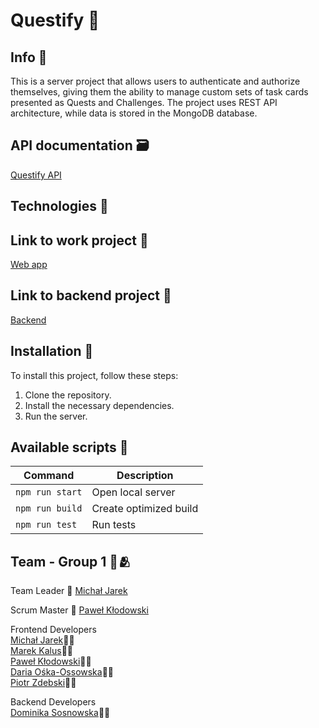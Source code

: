 #  Questify 🎉

## Info 📖

This is a server project that allows users to authenticate and authorize themselves, giving them the ability to manage custom sets of task cards presented as Quests and Challenges. The project uses REST API architecture, while data is stored in the MongoDB database.


## API documentation 🗃️

[Questify API](https://questify-backend.goit.global/api-docs/)

## Technologies 🔧


## Link to work project 🔗

[Web app](https://michal-jarek.github.io/questify-team1-project/login)

## Link to backend project 🔗

[Backend](https://github.com/Michal-Jarek/questify-team1-back-end)

## Installation 💾
To install this project, follow these steps:

1. Clone the repository.
2. Install the necessary dependencies.
3. Run the server.

## Available scripts 📜

| Command                   | Description                   |
| ------------------------- | ----------------------------- |
| `npm run start`           | Open local server             |
| `npm run build`           | Create optimized build        |
| `npm run test`            | Run tests                     |

## Team - Group 1 💪🫂 

Team Leader 🥷 
[Michał Jarek](https://github.com/Michal-Jarek) 

Scrum Master 📆
[Paweł Kłodowski](https://github.com/AngryFace97)

Frontend Developers<br>
[Michał Jarek](https://github.com/Michal-Jarek)👨‍💻 <br>
[Marek Kalus](https://github.com/Marektg)👨‍💻 <br>
[Paweł Kłodowski](https://github.com/AngryFace97)👨‍💻<br>
[Daria Ośka-Ossowska](https://github.com/DariaOskaOssowska)👩‍💻<br>
[Piotr Zdebski](https://github.com/piotrekzd)👨‍💻

Backend Developers<br>
[Dominika Sosnowska](https://github.com/Dominika1708)👩‍💻